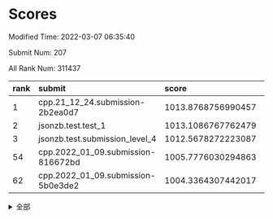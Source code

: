 # Scores

Modified Time: 2022-03-07 06:35:40

Submit Num: 207

All Rank Num: 311437

| rank |               submit               |       score        |       sigma        | pk_num |
| :--- | :--------------------------------- | :----------------- | :----------------- | :----- |
| 1    | cpp.21_12_24.submission-2b2ea0d7   | 1013.8768756990457 | 0.8155351180622173 | 6013   |
| 2    | jsonzb.test.test_1                 | 1013.1086767762479 | 0.8329221945852563 | 6015   |
| 3    | jsonzb.test.submission_level_4     | 1012.5678272223087 | 0.8064110119121215 | 6013   |
| 54   | cpp.2022_01_09.submission-816672bd | 1005.7776030294863 | 0.7205675104545967 | 6022   |
| 62   | cpp.2022_01_09.submission-5b0e3de2 | 1004.3364307442017 | 0.7250864381712757 | 6020   |


<details>
<summary>全部</summary>

| rank |                 submit                 |       score        |       sigma        | pk_num |
| :--- | :------------------------------------- | :----------------- | :----------------- | :----- |
| 1    | cpp.21_12_24.submission-2b2ea0d7       | 1013.8768756990457 | 0.8155351180622173 | 6013   |
| 2    | jsonzb.test.test_1                     | 1013.1086767762479 | 0.8329221945852563 | 6015   |
| 3    | jsonzb.test.submission_level_4         | 1012.5678272223087 | 0.8064110119121215 | 6013   |
| 4    | gobigger.level_3.submission_level_3_46 | 1011.4358862352574 | 0.7703363991336722 | 6019   |
| 5    | gobigger.level_3.submission_level_3_34 | 1011.1936742446001 | 0.7818408851440672 | 6019   |
| 6    | gobigger.level_3.submission_level_3_31 | 1010.9974114818781 | 0.7722235582015335 | 6013   |
| 7    | gobigger.level_3.submission_level_3_45 | 1010.8434835817555 | 0.7727659880098623 | 6015   |
| 8    | gobigger.level_3.submission_level_3_17 | 1010.7964155232223 | 0.7431821379436602 | 6018   |
| 9    | gobigger.level_3.submission_level_3_25 | 1010.6127263600999 | 0.7640364568911227 | 6021   |
| 10   | gobigger.level_3.submission_level_3_21 | 1010.5811138242107 | 0.7795959703771026 | 6011   |
| 11   | gobigger.level_3.submission_level_3_47 | 1010.564050635913  | 0.7556098300215126 | 6019   |
| 12   | gobigger.level_3.submission_level_3_14 | 1010.531342188156  | 0.7567411610470095 | 6020   |
| 13   | gobigger.level_3.submission_level_3_2  | 1010.4712812230041 | 0.7446233599662127 | 6021   |
| 14   | gobigger.level_3.submission_level_3_11 | 1010.4270700584985 | 0.7939135458520112 | 6015   |
| 15   | gobigger.level_3.submission_level_3_19 | 1010.4265935489731 | 0.7505777399718387 | 6020   |
| 16   | gobigger.level_3.submission_level_3_29 | 1010.3995021661317 | 0.776905659135293  | 6024   |
| 17   | gobigger.level_3.submission_level_3_22 | 1010.3664941482713 | 0.7733965902361103 | 6012   |
| 18   | gobigger.level_3.submission_level_3_10 | 1010.3220493471164 | 0.7361005070175336 | 6021   |
| 19   | gobigger.level_3.submission_level_3_9  | 1010.1836206429584 | 0.7731941039085345 | 6016   |
| 20   | gobigger.level_3.submission_level_3_4  | 1010.1388724480959 | 0.7632693624092939 | 6014   |
| 21   | gobigger.level_3.submission_level_3_36 | 1010.0899100456037 | 0.7750904687595436 | 6024   |
| 22   | gobigger.level_3.submission_level_3_23 | 1010.0669570412176 | 0.7872383480703026 | 6019   |
| 23   | gobigger.level_3.submission_level_3_49 | 1009.9780314146786 | 0.752580002659653  | 6017   |
| 24   | gobigger.level_3.submission_level_3_42 | 1009.9713803156193 | 0.7714504437920527 | 6021   |
| 25   | gobigger.level_3.submission_level_3_43 | 1009.8173325584041 | 0.7523564051436151 | 6013   |
| 26   | gobigger.level_3.submission_level_3_26 | 1009.7988400989545 | 0.7457932919608087 | 6015   |
| 27   | gobigger.level_3.submission_level_3_1  | 1009.7978811569607 | 0.7536190159733601 | 6020   |
| 28   | gobigger.level_3.submission_level_3_38 | 1009.6931267926751 | 0.7467594286797441 | 6014   |
| 29   | gobigger.level_3.submission_level_3_35 | 1009.6900490890711 | 0.7702707602651723 | 6016   |
| 30   | gobigger.level_3.submission_level_3_13 | 1009.6191411346227 | 0.7448251961401826 | 6014   |
| 31   | gobigger.level_3.submission_level_3_20 | 1009.6176024592643 | 0.7633999147916338 | 6019   |
| 32   | gobigger.level_3.submission_level_3_44 | 1009.530566864262  | 0.756602308809226  | 6018   |
| 33   | gobigger.level_3.submission_level_3_0  | 1009.4635996869724 | 0.7478040244506241 | 6013   |
| 34   | gobigger.level_3.submission_level_3_37 | 1009.3667071215751 | 0.7460325342187208 | 6023   |
| 35   | gobigger.level_3.submission_level_3_7  | 1009.3493931451578 | 0.7572518651017508 | 6018   |
| 36   | gobigger.level_3.submission_level_3_33 | 1009.3082034835662 | 0.7326322583481235 | 6015   |
| 37   | gobigger.level_3.submission_level_3_27 | 1009.3012584317828 | 0.7549366602172619 | 6021   |
| 38   | gobigger.level_3.submission_level_3_5  | 1009.2547891830773 | 0.7571474697991065 | 6018   |
| 39   | gobigger.level_3.submission_level_3_41 | 1009.216896721148  | 0.7481633473181928 | 6023   |
| 40   | gobigger.level_3.submission_level_3_48 | 1009.1963496917646 | 0.777390550825666  | 6019   |
| 41   | gobigger.level_3.submission_level_3_28 | 1009.156128970929  | 0.7673657566179443 | 6013   |
| 42   | gobigger.level_3.submission_level_3_39 | 1009.1070629429585 | 0.7755993230344933 | 6020   |
| 43   | gobigger.level_3.submission_level_3_40 | 1009.0288023122836 | 0.749592614228565  | 6019   |
| 44   | gobigger.level_3.submission_level_3_16 | 1008.9610729792456 | 0.7614681956317154 | 6019   |
| 45   | gobigger.level_3.submission_level_3_18 | 1008.7110924822938 | 0.7494878860048907 | 6016   |
| 46   | gobigger.level_3.submission_level_3_6  | 1008.6408190324327 | 0.7444583608640838 | 6011   |
| 47   | gobigger.level_3.submission_level_3_8  | 1008.6304592853259 | 0.7431480464893059 | 6019   |
| 48   | gobigger.level_3.submission_level_3_3  | 1008.620995848557  | 0.7412942382559714 | 6016   |
| 49   | gobigger.level_3.submission_level_3_15 | 1008.4815508645687 | 0.7571182096791609 | 6021   |
| 50   | gobigger.level_3.submission_level_3_12 | 1008.1327287238698 | 0.7331646094926427 | 6019   |
| 51   | gobigger.level_3.submission_level_3_32 | 1008.0303057620092 | 0.7250569392000507 | 6016   |
| 52   | gobigger.level_3.submission_level_3_30 | 1007.8136022594438 | 0.7602588648809806 | 6024   |
| 53   | gobigger.level_3.submission_level_3_24 | 1007.2627586487357 | 0.7347336003834931 | 6018   |
| 54   | cpp.2022_01_09.submission-816672bd     | 1005.7776030294863 | 0.7205675104545967 | 6022   |
| 55   | gobigger.level_1.submission_level_1_36 | 1005.2918172229319 | 0.7293821036496194 | 6019   |
| 56   | gobigger.level_1.submission_level_1_10 | 1004.8795064598183 | 0.7077843582787912 | 6020   |
| 57   | gobigger.level_1.submission_level_1_12 | 1004.6311342583687 | 0.7180498150389943 | 6020   |
| 58   | gobigger.level_1.submission_level_1_2  | 1004.6004897649962 | 0.7211509443622163 | 6017   |
| 59   | gobigger.level_1.submission_level_1_49 | 1004.4355489920938 | 0.720021425898143  | 6023   |
| 60   | gobigger.level_1.submission_level_1_30 | 1004.3646440972425 | 0.7029482022326287 | 6018   |
| 61   | gobigger.level_1.submission_level_1_22 | 1004.3531448152424 | 0.7273391335670161 | 6018   |
| 62   | cpp.2022_01_09.submission-5b0e3de2     | 1004.3364307442017 | 0.7250864381712757 | 6020   |
| 63   | gobigger.level_1.submission_level_1_39 | 1004.2842746341172 | 0.7244520178821416 | 6015   |
| 64   | gobigger.level_1.submission_level_1_18 | 1004.2692734380872 | 0.7054507808217306 | 6019   |
| 65   | gobigger.level_1.submission_level_1_4  | 1004.2072996231614 | 0.7216024364826713 | 6017   |
| 66   | gobigger.level_1.submission_level_1_46 | 1004.1620337713392 | 0.7233283461100515 | 6017   |
| 67   | gobigger.level_1.submission_level_1_41 | 1004.0942379017915 | 0.7264808941834119 | 6018   |
| 68   | gobigger.level_1.submission_level_1_20 | 1003.9720862865746 | 0.712034627586504  | 6015   |
| 69   | gobigger.level_1.submission_level_1_34 | 1003.894841477041  | 0.7112692378031288 | 6022   |
| 70   | gobigger.level_1.submission_level_1_9  | 1003.8238298005297 | 0.7074126070248538 | 6013   |
| 71   | gobigger.level_1.submission_level_1_14 | 1003.8153998078587 | 0.7109550630521075 | 6019   |
| 72   | gobigger.level_1.submission_level_1_42 | 1003.7213823224322 | 0.7106268972621774 | 6023   |
| 73   | gobigger.level_1.submission_level_1_32 | 1003.7172238235022 | 0.7070540961569052 | 6014   |
| 74   | gobigger.level_1.submission_level_1_3  | 1003.714442393036  | 0.7320232837647019 | 6021   |
| 75   | gobigger.level_1.submission_level_1_38 | 1003.5456174650922 | 0.7202396293912433 | 6022   |
| 76   | gobigger.level_1.submission_level_1_15 | 1003.5194219893149 | 0.7084239022356716 | 6020   |
| 77   | gobigger.level_1.submission_level_1_37 | 1003.5137472476971 | 0.7218869531540075 | 6019   |
| 78   | gobigger.level_1.submission_level_1_19 | 1003.443095351436  | 0.711901214017576  | 6020   |
| 79   | gobigger.level_1.submission_level_1_47 | 1003.3593559381146 | 0.7130242359331205 | 6022   |
| 80   | gobigger.level_1.submission_level_1_24 | 1003.2352279930174 | 0.7249962495607728 | 6018   |
| 81   | gobigger.level_1.submission_level_1_44 | 1003.2079754081634 | 0.7102348192352155 | 6017   |
| 82   | gobigger.level_1.submission_level_1_1  | 1003.1681849403205 | 0.7138597111046494 | 6018   |
| 83   | gobigger.level_1.submission_level_1_23 | 1003.1550584006485 | 0.7132803793944231 | 6019   |
| 84   | gobigger.level_1.submission_level_1_0  | 1003.0723476575982 | 0.7160860581158538 | 6015   |
| 85   | gobigger.level_1.submission_level_1_48 | 1003.0697604225599 | 0.71200887950722   | 6019   |
| 86   | gobigger.level_1.submission_level_1_27 | 1003.0588786406271 | 0.7163441564830608 | 6019   |
| 87   | gobigger.level_1.submission_level_1_40 | 1003.0311741929651 | 0.71740062377958   | 6021   |
| 88   | gobigger.level_1.submission_level_1_31 | 1002.9750246143545 | 0.7071846889990643 | 6017   |
| 89   | gobigger.level_1.submission_level_1_7  | 1002.9527542062008 | 0.7081469418417858 | 6019   |
| 90   | gobigger.level_1.submission_level_1_45 | 1002.940324776356  | 0.7055042211866697 | 6016   |
| 91   | gobigger.level_1.submission_level_1_21 | 1002.9313239721292 | 0.718836308340688  | 6022   |
| 92   | gobigger.level_1.submission_level_1_28 | 1002.9055097641117 | 0.710708853004264  | 6018   |
| 93   | gobigger.level_1.submission_level_1_43 | 1002.8619519983826 | 0.7058100554847289 | 6015   |
| 94   | gobigger.level_1.submission_level_1_13 | 1002.8553762886985 | 0.7160877421049643 | 6016   |
| 95   | gobigger.level_1.submission_level_1_5  | 1002.8219506593697 | 0.7247190637922012 | 6015   |
| 96   | gobigger.level_1.submission_level_1_6  | 1002.6891040622056 | 0.7163590398002835 | 6016   |
| 97   | gobigger.level_1.submission_level_1_29 | 1002.6428974291415 | 0.7015260029989046 | 6019   |
| 98   | gobigger.level_1.submission_level_1_35 | 1002.5456940635839 | 0.7132771098870881 | 6019   |
| 99   | gobigger.level_1.submission_level_1_33 | 1002.3032224411932 | 0.7185132821256226 | 6025   |
| 100  | gobigger.level_1.submission_level_1_16 | 1002.2661669602263 | 0.7190787911626142 | 6018   |
| 101  | gobigger.level_1.submission_level_1_26 | 1002.1561180388435 | 0.7199588211281348 | 6020   |
| 102  | gobigger.level_1.submission_level_1_8  | 1002.0774472755211 | 0.7157966970688885 | 6020   |
| 103  | gobigger.level_1.submission_level_1_25 | 1001.9203205718277 | 0.7053885123509268 | 6020   |
| 104  | gobigger.level_1.submission_level_1_17 | 1001.8129186784919 | 0.706616819198981  | 6018   |
| 105  | gobigger.level_1.submission_level_1_11 | 1001.2605445498324 | 0.7099331672459415 | 6015   |
| 106  | gobigger.random.submission_random_39   | 997.5941032283687  | 0.7135527417644009 | 6020   |
| 107  | gobigger.random.submission_random_42   | 997.1243859334245  | 0.6981730163727378 | 6019   |
| 108  | gobigger.random.submission_random_38   | 996.645452930045   | 0.7185770830350239 | 6017   |
| 109  | gobigger.random.submission_random_3    | 996.5995295704124  | 0.7071976868602267 | 6021   |
| 110  | gobigger.random.submission_random_28   | 996.580681831886   | 0.7221285959014563 | 6018   |
| 111  | gobigger.random.submission_random_1    | 996.5485202430866  | 0.7032553605816655 | 6018   |
| 112  | gobigger.random.submission_random_25   | 996.4181676635684  | 0.7023589172652418 | 6022   |
| 113  | gobigger.random.submission_random_24   | 996.3265603124185  | 0.6918001095761263 | 6019   |
| 114  | gobigger.random.submission_random_15   | 996.298369691224   | 0.7064090170760133 | 6017   |
| 115  | gobigger.random.submission_random_43   | 996.2373110934885  | 0.7110224983959365 | 6023   |
| 116  | gobigger.random.submission_random_13   | 996.2292531444381  | 0.7115138556651247 | 6017   |
| 117  | gobigger.random.submission_random_11   | 996.2130605191833  | 0.7105451481011811 | 6015   |
| 118  | gobigger.random.submission_random_21   | 996.1610560947888  | 0.7246185246852223 | 6017   |
| 119  | gobigger.random.submission_random_32   | 996.1582061160793  | 0.7023563838736235 | 6025   |
| 120  | gobigger.random.submission_random_20   | 996.1313670310911  | 0.7074270890112927 | 6020   |
| 121  | gobigger.random.submission_random_7    | 996.1010705569735  | 0.7105400732210497 | 6021   |
| 122  | gobigger.random.submission_random_22   | 996.0798850466477  | 0.709305736859333  | 6014   |
| 123  | gobigger.random.submission_random_17   | 996.0685907540178  | 0.7110788099309082 | 6017   |
| 124  | gobigger.random.submission_random_0    | 996.0309171070754  | 0.7028905390939582 | 6017   |
| 125  | gobigger.random.submission_random_44   | 995.9940934756345  | 0.7130703535377756 | 6017   |
| 126  | gobigger.random.submission_random_34   | 995.9045529129194  | 0.7121683696219803 | 6019   |
| 127  | gobigger.random.submission_random_49   | 995.8783686847745  | 0.7080855168848781 | 6015   |
| 128  | gobigger.random.submission_random_35   | 995.8480307616934  | 0.7140421784655514 | 6017   |
| 129  | gobigger.random.submission_random_6    | 995.8428160565791  | 0.7055868407298841 | 6012   |
| 130  | gobigger.random.submission_random_23   | 995.8245223498359  | 0.704490419398996  | 6019   |
| 131  | gobigger.random.submission_random_37   | 995.8157239649618  | 0.6961201458857651 | 6018   |
| 132  | gobigger.random.submission_random_29   | 995.7999623822602  | 0.7005160769601781 | 6013   |
| 133  | gobigger.random.submission_random_31   | 995.7680561691143  | 0.7296289034002614 | 6018   |
| 134  | gobigger.random.submission_random_27   | 995.7391798087879  | 0.707744370146421  | 6020   |
| 135  | gobigger.random.submission_random_46   | 995.697073544778   | 0.6985204280194209 | 6014   |
| 136  | gobigger.random.submission_random_18   | 995.656167105825   | 0.7072069764594068 | 6018   |
| 137  | gobigger.random.submission_random_33   | 995.5929524674103  | 0.7080771576889674 | 6017   |
| 138  | gobigger.random.submission_random_2    | 995.5510302784252  | 0.7004263993212887 | 6020   |
| 139  | gobigger.random.submission_random_19   | 995.5236662183055  | 0.7067967631018647 | 6018   |
| 140  | gobigger.random.submission_random_12   | 995.5235306681253  | 0.7052402987106146 | 6019   |
| 141  | gobigger.random.submission_random_45   | 995.5062038648181  | 0.720716037351921  | 6016   |
| 142  | gobigger.random.submission_random_36   | 995.490268339402   | 0.7124336586414926 | 6016   |
| 143  | gobigger.random.submission_random_5    | 995.4834866917283  | 0.7127055804662439 | 6014   |
| 144  | gobigger.random.submission_random_26   | 995.4640396663063  | 0.7058679236383955 | 6021   |
| 145  | gobigger.random.submission_random_41   | 995.4464428200215  | 0.7137900177337353 | 6021   |
| 146  | gobigger.random.submission_random_8    | 995.4356451088881  | 0.7160406393231736 | 6023   |
| 147  | gobigger.random.submission_random_14   | 995.3962252421936  | 0.7229443027977726 | 6017   |
| 148  | gobigger.random.submission_random_30   | 995.3867511785585  | 0.7158792635397876 | 6019   |
| 149  | gobigger.random.submission_random_48   | 995.3592802089926  | 0.7129941718355686 | 6013   |
| 150  | gobigger.random.submission_random_16   | 995.359221155192   | 0.7035856481223708 | 6016   |
| 151  | gobigger.random.submission_random_9    | 995.2812862122112  | 0.7112778442933103 | 6020   |
| 152  | gobigger.random.submission_random_10   | 995.2317416708744  | 0.7100682592864986 | 6018   |
| 153  | gobigger.level_2.submission_level_2_25 | 995.2137934545525  | 0.7239903827364818 | 6020   |
| 154  | gobigger.random.submission_random_40   | 995.1154110756016  | 0.6999646823619815 | 6019   |
| 155  | gobigger.random.submission_random_47   | 994.9171767753998  | 0.7164555858842172 | 6021   |
| 156  | gobigger.random.submission_random_4    | 994.7710149875177  | 0.6994108883824639 | 6018   |
| 157  | gobigger.level_2.submission_level_2_34 | 994.3572200626688  | 0.7195354379520924 | 6017   |
| 158  | gobigger.level_2.submission_level_2_41 | 994.3060876302881  | 0.712591398885369  | 6021   |
| 159  | gobigger.level_2.submission_level_2_5  | 994.2302392370743  | 0.7283632781654866 | 6023   |
| 160  | gobigger.level_2.submission_level_2_23 | 994.1986375478492  | 0.7263455068404602 | 6012   |
| 161  | gobigger.level_2.submission_level_2_10 | 993.6030093271318  | 0.7406534828861644 | 6020   |
| 162  | gobigger.level_2.submission_level_2_14 | 993.4631763616868  | 0.7285905875026015 | 6019   |
| 163  | gobigger.level_2.submission_level_2_9  | 993.3277292602695  | 0.7278918654746103 | 6017   |
| 164  | gobigger.level_2.submission_level_2_30 | 993.2998283546397  | 0.7328353446714225 | 6017   |
| 165  | gobigger.level_2.submission_level_2_32 | 993.1101287020954  | 0.7408002601239869 | 6018   |
| 166  | gobigger.level_2.submission_level_2_6  | 993.0624340497179  | 0.7253175340822076 | 6014   |
| 167  | gobigger.level_2.submission_level_2_1  | 993.0123459142333  | 0.7408650659659655 | 6016   |
| 168  | gobigger.level_2.submission_level_2_22 | 993.0033109414807  | 0.7347802049254091 | 6021   |
| 169  | gobigger.level_2.submission_level_2_0  | 992.964342450988   | 0.7414050427762395 | 6019   |
| 170  | gobigger.level_2.submission_level_2_47 | 992.9307609357045  | 0.7434201001585122 | 6019   |
| 171  | gobigger.level_2.submission_level_2_24 | 992.859063993288   | 0.7448602582191963 | 6025   |
| 172  | gobigger.level_2.submission_level_2_13 | 992.7628013875134  | 0.7436844491146519 | 6019   |
| 173  | gobigger.level_2.submission_level_2_44 | 992.7519675386363  | 0.731746798596696  | 6020   |
| 174  | gobigger.level_2.submission_level_2_39 | 992.6926595311733  | 0.732734265821206  | 6016   |
| 175  | gobigger.level_2.submission_level_2_3  | 992.6633436712065  | 0.7276874201732645 | 6018   |
| 176  | gobigger.level_2.submission_level_2_15 | 992.622074929319   | 0.7537572222507154 | 6021   |
| 177  | gobigger.level_2.submission_level_2_20 | 992.5703883732486  | 0.7474823206829976 | 6017   |
| 178  | gobigger.level_2.submission_level_2_16 | 992.5670519775323  | 0.7478036820816951 | 6019   |
| 179  | gobigger.level_2.submission_level_2_21 | 992.5345225836367  | 0.7254831273100187 | 6019   |
| 180  | gobigger.level_2.submission_level_2_11 | 992.5217735116521  | 0.7341260555291248 | 6017   |
| 181  | gobigger.level_2.submission_level_2_19 | 992.4872555400357  | 0.7279195751672733 | 6023   |
| 182  | gobigger.level_2.submission_level_2_46 | 992.2398808630423  | 0.7274463146580955 | 6014   |
| 183  | gobigger.level_2.submission_level_2_28 | 992.201234557912   | 0.7539530055270336 | 6023   |
| 184  | gobigger.level_2.submission_level_2_26 | 992.1717324690408  | 0.7407484638447634 | 6022   |
| 185  | gobigger.level_2.submission_level_2_7  | 992.0945749288537  | 0.7402235162108135 | 6024   |
| 186  | gobigger.level_2.submission_level_2_8  | 992.0479902520219  | 0.7648588044396096 | 6011   |
| 187  | gobigger.level_2.submission_level_2_33 | 992.0372704850375  | 0.7503409941482208 | 6020   |
| 188  | gobigger.level_2.submission_level_2_40 | 991.9678602937007  | 0.7429620269259811 | 6020   |
| 189  | gobigger.level_2.submission_level_2_48 | 991.8329300119942  | 0.7610193988868396 | 6020   |
| 190  | gobigger.level_2.submission_level_2_29 | 991.7869630365915  | 0.7652059749286577 | 6018   |
| 191  | gobigger.level_2.submission_level_2_49 | 991.7501106363062  | 0.7455492772650243 | 6020   |
| 192  | gobigger.level_2.submission_level_2_42 | 991.7483836123417  | 0.7437557371029291 | 6019   |
| 193  | gobigger.level_2.submission_level_2_2  | 991.7131406475319  | 0.739138968686747  | 6019   |
| 194  | gobigger.level_2.submission_level_2_37 | 991.6988656381965  | 0.7302438807623962 | 6011   |
| 195  | gobigger.level_2.submission_level_2_4  | 991.5986813707805  | 0.7456008264078038 | 6019   |
| 196  | gobigger.level_2.submission_level_2_12 | 991.5398280208984  | 0.7558196278324586 | 6021   |
| 197  | gobigger.level_2.submission_level_2_31 | 991.5197665936789  | 0.7494130286110895 | 6017   |
| 198  | gobigger.level_2.submission_level_2_45 | 991.4469130576672  | 0.7531323957734605 | 6015   |
| 199  | gobigger.level_2.submission_level_2_38 | 991.3487974875961  | 0.7521298471497836 | 6017   |
| 200  | gobigger.level_2.submission_level_2_18 | 991.3413182607061  | 0.7660601332733066 | 6019   |
| 201  | gobigger.level_2.submission_level_2_43 | 991.2513943225521  | 0.7548474275614147 | 6019   |
| 202  | gobigger.level_2.submission_level_2_27 | 991.120907198115   | 0.7448004976945432 | 6015   |
| 203  | gobigger.level_2.submission_level_2_36 | 990.6961144049114  | 0.7650037232374886 | 6016   |
| 204  | gobigger.level_2.submission_level_2_17 | 990.4818437571402  | 0.7787206623742763 | 6015   |
| 205  | gobigger.level_2.submission_level_2_35 | 990.4408138457034  | 0.7548664624944572 | 6016   |
| 206  | gobigger.none.submission_none_1        | 978.6527931291491  | 1.2710861671221303 | 6015   |
| 207  | gobigger.none.submission_none_0        | 977.7623048520364  | 1.4546659091684957 | 6019   |

</details>
